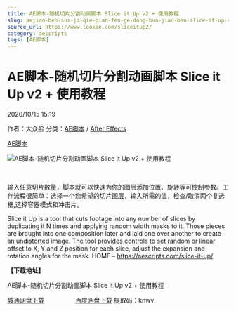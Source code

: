 ```yaml
---
title: AE脚本-随机切片分割动画脚本 Slice it Up v2 + 使用教程
slug: aejiao-ben-sui-ji-qie-pian-fen-ge-dong-hua-jiao-ben-slice-it-up-v2-shi-yong-jiao-cheng
source_url: https://www.lookae.com/sliceitup2/
category: aescripts
tags: [AE脚本]
---
```

# AE脚本-随机切片分割动画脚本 Slice it Up v2 + 使用教程

2020/10/15 15:19

作者：大众脸
分类：[AE脚本](https://www.lookae.com/after-effects/aescripts/) / [After Effects](https://www.lookae.com/after-effects/)

[AE脚本](https://www.lookae.com/tag/ae%e8%84%9a%e6%9c%ac/)

![AE脚本-随机切片分割动画脚本 Slice it Up v2 + 使用教程](https://www.lookae.com/wp-content/uploads/2020/10/Slice-it-Up-2.jpg "AE脚本-随机切片分割动画脚本 Slice it Up v2 + 使用教程-LookAE.com")

[﻿﻿﻿](https://cloud.video.taobao.com//play/u/705956171/p/1/e/6/t/1/282392320091.mp4)

输入任意切片数量，脚本就可以快速为你的图层添加位置、旋转等可控制参数。工作流程很简单：选择一个您希望的切片图层，输入所需的值，检查/取消两个复选框,选择容器模式和冲击片。

Slice it Up is a tool that cuts footage into any number of slices by duplicating it N times and applying random width masks to it. Those pieces are brought into one composition later and laid one over another to create an undistorted image. The tool provides controls to set random or linear offset to X, Y and Z position for each slice, adjust the expansion and rotation angles for the mask. HOME – https://aescripts.com/slice-it-up/

**【下载地址】**

AE脚本-随机切片分割动画脚本 Slice it Up v2 + 使用教程

[城通网盘下载](https://089u.com/file/680462-467093649)                  [百度网盘下载](https://pan.baidu.com/s/1l9XdsxSrTgb6lSHRIXdUFw) 提取码：knwv

